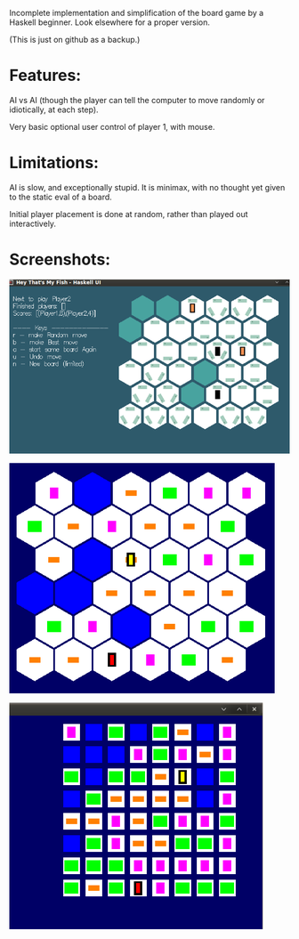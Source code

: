 Incomplete implementation and simplification of the board game
by a Haskell beginner.  Look elsewhere for a proper version.

(This is just on github as a backup.)

Features:
=========
AI vs AI (though the player can tell the computer to move randomly or idiotically, at each step).

Very basic optional user control of player 1, with mouse.

Limitations:
============

AI is slow, and exceptionally stupid.  It is minimax, with no thought yet given to the static eval of a board.

Initial player placement is done at random, rather than played out interactively.

Screenshots:
============
![screenshot of early gui](https://github.com/nbogie/htmfgame/raw/master/screenshots/gui_screenshot.png)

![screenshot of first hex gui](https://github.com/nbogie/htmfgame/raw/master/screenshots/hex_gui_early.png)

![screenshot of early gui](https://github.com/nbogie/htmfgame/raw/master/screenshots/first_gui.png)
